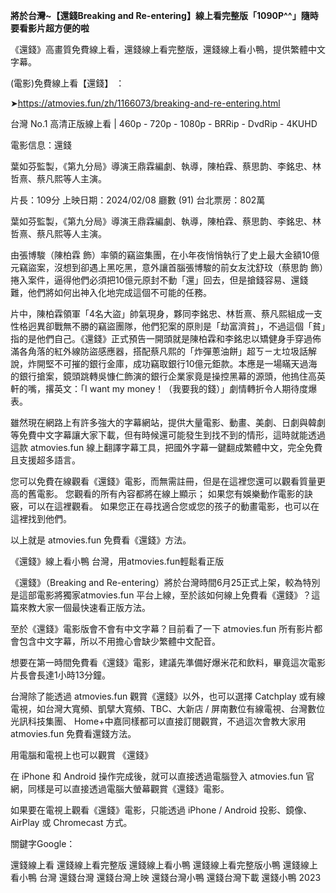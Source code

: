 **將於台灣~【還錢Breaking and Re-entering】線上看完整版「1090P^^」隨時要看影片超方便的啦**

《還錢》高畫質免費線上看，還錢線上看完整版，還錢線上看小鴨，提供繁體中文字幕。

(電影)免費線上看【還錢】 ：

➤https://atmovies.fun/zh/1166073/breaking-and-re-entering.html

台灣 No.1 高清正版線上看 | 460p - 720p - 1080p - BRRip - DvdRip - 4KUHD


電影信息：還錢

葉如芬監製，《第九分局》導演王鼎霖編劇、執導，陳柏霖、蔡思韵、李銘忠、林哲熹、蔡凡熙等人主演。

片長：109分 上映日期：2024/02/08 廳數 (91) 台北票房：802萬

葉如芬監製，《第九分局》導演王鼎霖編劇、執導，陳柏霖、蔡思韵、李銘忠、林哲熹、蔡凡熙等人主演。

由張博駿（陳柏霖 飾）率領的竊盜集團，在小年夜悄悄執行了史上最大金額10億元竊盜案，沒想到卻遇上黑吃黑，意外讓首腦張博駿的前女友沈舒玟（蔡思韵 飾）捲入案件，逼得他們必須把10億元原封不動「還」回去，但是搶錢容易、還錢難，他們將如何出神入化地完成這個不可能的任務。

片中，陳柏霖領軍「4名大盜」帥氣現身，夥同李銘忠、林哲熹、蔡凡熙組成一支性格迥異卻戰無不勝的竊盜團隊，他們犯案的原則是「劫富濟貧」，不過這個「貧」指的是他們自己。《還錢》正式預告一開頭就是陳柏霖和李銘忠以矯健身手穿過佈滿各角落的紅外線防盜感應器，搭配蔡凡熙的「炸彈蔥油餅」超ㄎㄧㄤ垃圾話解說，炸開堅不可摧的銀行金庫，成功竊取銀行10億元鉅款。本應是一場瞞天過海的銀行搶案，鏡頭跳轉吳慷仁飾演的銀行企業家竟是操控黑幕的源頭，他摀住高英軒的嘴，撂英文：「I want my money！（我要我的錢）」劇情轉折令人期待度爆表。

雖然現在網路上有許多強大的字幕網站，提供大量電影、動畫、美劇、日劇與韓劇等免費中文字幕讓大家下載，但有時候還可能發生到找不到的情形，這時就能透過這款 atmovies.fun 線上翻譯字幕工具，把國外字幕一鍵翻成繁體中文，完全免費且支援超多語言。

您可以免費在線觀看《還錢》電影，而無需註冊，但是在這裡您還可以觀看質量更高的舊電影。 您觀看的所有內容都將在線上顯示； 如果您有娛樂動作電影的訣竅，可以在這裡觀看。 如果您正在尋找適合您或您的孩子的動畫電影，也可以在這裡找到他們。

以上就是 atmovies.fun 免費看《還錢》方法。

《還錢》線上看小鴨 台灣，用atmovies.fun輕鬆看正版

《還錢》（Breaking and Re-entering）將於台灣時間6月25正式上架，較為特別是這部電影將獨家atmovies.fun 平台上線，至於該如何線上免費看《還錢》？這篇來教大家一個最快速看正版方法。

至於《還錢》電影版會不會有中文字幕？目前看了一下 atmovies.fun 所有影片都會包含中文字幕，所以不用擔心會缺少繁體中文配音。

想要在第一時間免費看《還錢》電影，建議先準備好爆米花和飲料，畢竟這次電影片長會長達1小時13分鐘。  

台灣除了能透過 atmovies.fun 觀賞《還錢》以外，也可以選擇 Catchplay 或有線電視，如台灣大寬頻、凱擘大寬頻、TBC、大新店 / 屏南數位有線電視、台灣數位光訊科技集團、 Home+中嘉同樣都可以直接訂閱觀賞，不過這次會教大家用 atmovies.fun 免費看還錢方法。

用電腦和電視上也可以觀賞 《還錢》

在 iPhone 和 Android 操作完成後，就可以直接透過電腦登入 atmovies.fun 官網，同樣是可以直接透過電腦大螢幕觀賞《還錢》電影。

如果要在電視上觀看《還錢》電影，只能透過 iPhone / Android 投影、鏡像、AirPlay 或 Chromecast 方式。


關鍵字Google：

還錢線上看
還錢線上看完整版
還錢線上看小鴨
還錢線上看完整版小鴨
還錢線上看小鴨 台灣
還錢台灣
還錢台灣上映
還錢台灣小鴨
還錢台灣下載
還錢小鴨 2023
